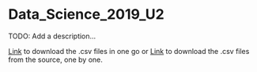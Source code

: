 # Data_Science_2019_U2

TODO: Add a description...

[Link](https://drive.google.com/open?id=1OZ9q8lRXCGytInmY36geCvFV7h2dVRf2) to download the .csv files in one go or [Link](http://dados.ufrn.br/) to download the .csv files from the source, one by one.
